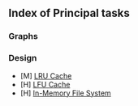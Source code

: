 ## Index of Principal tasks

### Graphs

### Design
- [M] [LRU Cache](./146.%20LRU%20Cache%20/PROBLEM.md) 
- [H] [LFU Cache](./460.%20LFU%20Cache/PROBLEM.md)
- [H] [In-Memory File System](./588.%20Design%20In-Memory%20File%20System/PROBLEM.md)